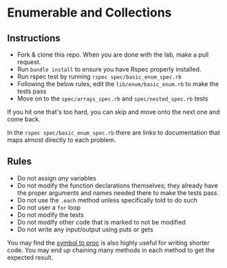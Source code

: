 # Enumerable and Collections

## Instructions

- Fork & clone this repo. When you are done with the lab, make a pull request.
- Run `bundle install` to ensure you have Rspec properly installed.
- Run rspec test by running `rspec spec/basic_enum_spec.rb`
- Following the below rules, edit the `lib/enum/basic_enum.rb` to make the tests pass
- Move on to the `spec/arrays_spec.rb` and `spec/nested_spec.rb` tests

If you hit one that's too hard, you can skip and move onto the next one and come back.

In the `rspec spec/basic_enum_spec.rb` there are links to documentation that maps almost directly to each problem.

## Rules

- Do not assign *any* variables
- Do not modify the function declarations themselves; they already have the proper arguments and names needed there to make the tests pass.
- Do not use the `.each` method unless specifically told to do such
- Do not user a `for` loop
- Do not modify the tests
- Do not modify other code that is marked to not be modified
- Do not write any input/output using puts or gets

You may find the [symbol to proc](http://stackoverflow.com/questions/1217088/what-does-mapname-mean-in-ruby) is also highly useful for writing shorter code. You may end up chaining many methods in each method to get the expected result.
